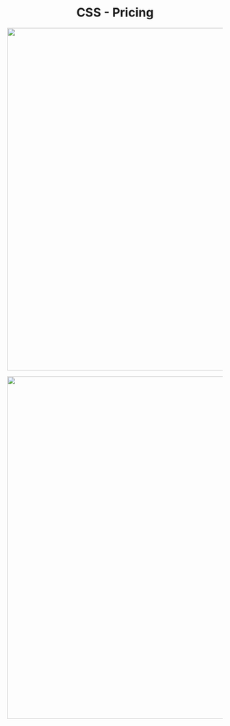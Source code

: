 <h1 align="center">
   CSS - Pricing
</h1>

<p align="center">
  <img src="https://github.com/ozkannbuyuk/css-exercises/assets/111967202/c4c08b96-f6da-48aa-9595-a61fac4bea37" width="800" />
</p>

<p align="center">
  <img src="https://github.com/ozkannbuyuk/css-exercises/assets/111967202/c7f66531-3952-4f24-8a69-8c27583e2249" width="800" />
</p>

